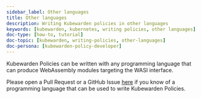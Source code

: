 ```yaml
---
sidebar_label: Other languages
title: Other languages
description: Writing Kubewarden policies in other languages
keywords: [kubewarden, kubernetes, writing policies, other languages]
doc-type: [how-to, tutorial]
doc-topic: [kubewarden, writing-policies, other-languages]
doc-persona: [kubewarden-policy-developer]
---
```


Kubewarden Policies can be written with any programming language that can produce
WebAssembly modules targeting the WASI interface.

Please open a Pull Request or a GitHub Issue [here](https://github.com/kubewarden/docs)
if you know of a programming language that can be used to write Kubewarden Policies.

